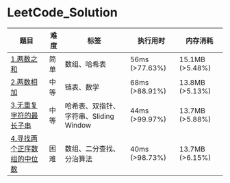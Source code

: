 # LeetCode_Solution
| 题目                                                         | 难度 | 标签                                   | 执行用时       | 内存消耗        |
| ------------------------------------------------------------ | ---- | -------------------------------------- | -------------- | --------------- |
| [1.两数之和](https://leetcode-cn.com/problems/two-sum/)      | 简单 | 数组、哈希表                           | 56ms (>77.63%) | 15.1MB (>5.48%) |
| [2.两数相加](https://leetcode-cn.com/problems/add-two-numbers/) | 中等 | 链表、数学                             | 68ms (>88.91%) | 13.8MB (>5.13%) |
| [3.无重复字符的最长子串](https://leetcode-cn.com/problems/longest-substring-without-repeating-characters/) | 中等 | 哈希表、双指针、字符串、Sliding Window | 44ms (>99.97%) | 13.7MB (>5.88%) |
| [4.寻找两个正序数组的中位数](https://leetcode-cn.com/problems/median-of-two-sorted-arrays/) | 困难 | 数组、二分查找、分治算法               | 40ms (>98.73%) | 13.7MB (>6.15%) |

